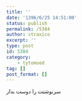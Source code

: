 ```yaml
---
title: ''
date: '1396/6/25 14:51:00'
status: publish
permalink: /5384
author: straxico
excerpt: ''
type: post
id: 5384
category:
    - tytomood
tag: []
post_format: []
---
```

سرنوشتت را دوست بدار